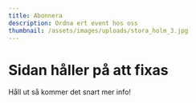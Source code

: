 ```yaml
---
title: Abonnera
description: Ordna ert event hos oss
thumbnail: /assets/images/uploads/stora_holm_3.jpg
---
```

# Sidan håller på att fixas

Håll ut så kommer det snart mer info!
